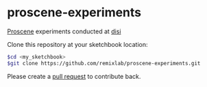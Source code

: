 proscene-experiments
====================

[Proscene](https://github.com/remixlab/proscene) experiments conducted at [disi](disi.unal.edu.co)

Clone this repository at your sketchbook location:

```sh
$cd <my_sketchbook>
$git clone https://github.com/remixlab/proscene-experiments.git
```

Please create a [pull request](https://help.github.com/articles/creating-a-pull-request) to contribute back.
